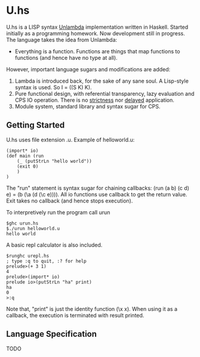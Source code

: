 U.hs
=============

U.hs is a LISP syntax [Unlambda](https://en.wikipedia.org/wiki/Unlambda) implementation written in Haskell. Started initially as a programming homework. Now development still in progress.
The language takes the idea from Unlambda:

* Everything is a function. Functions are things that map functions to functions (and hence have no type at all).

However, important language sugars and modifications are added:

1. Lambda is introduced back, for the sake of any sane soul. A Lisp-style syntax is used. So I = ((S K) K).
2. Pure functional design, with referential transparency, lazy evaluation and CPS IO operation. There is no [strictness](https://wiki.haskell.org/Performance/Strictness) nor [delayed](http://www.madore.org/~david/programs/unlambda/#delay) application.
3. Module system, standard library and syntax sugar for CPS.

Getting Started
----------------

U.hs uses file extension .u. Example of helloworld.u:
```
(import* io)
(def main (run
	(_ (putStrLn "hello world"))
	(exit 0)
	)
)
```
The "run" statement is syntax sugar for chaining callbacks: (run (a b) (c d) e) = (b (\\a (d (\\c e)))). All io functions use callback to get the return value. Exit takes no callback (and hence stops execution).

To interpretively run the program call urun
```
$ghc urun.hs
$./urun helloworld.u
hello world
```

A basic repl calculator is also included.
```
$runghc urepl.hs
; type :q to quit, :? for help
prelude>(+ 3 1)
4
prelude>(import* io)
prelude io>(putStrLn "ha" print)
ha
0
>:q
```
Note that, "print" is just the identity function (\x x). When using it as a callback, the execution is terminated with result printed.

Language Specification
----------------

TODO

